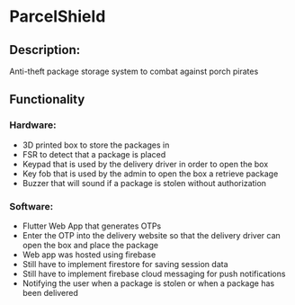 # ParcelShield

## Description:
 Anti-theft package storage system to combat against porch pirates

## Functionality
### Hardware:
 - 3D printed box to store the packages in
 - FSR to detect that a package is placed
 - Keypad that is used by the delivery driver in order to open the box
 - Key fob that is used by the admin to open the box a retrieve package
 - Buzzer that will sound if a package is stolen without authorization

### Software:
 - Flutter Web App that generates OTPs
 - Enter the OTP into the delivery website so that the delivery driver can open the box and place the package
 - Web app was hosted using firebase
 - Still have to implement firestore for saving session data
 - Still have to implement firebase cloud messaging for push notifications
 - Notifying the user when a package is stolen or when a package has been delivered
